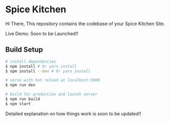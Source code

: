 # Spice Kitchen

Hi There, This repository contains the codebase of your Spice Kitchen Site.

Live Demo: Soon to be Launched!!

## Build Setup

```bash
# install dependencies
$ npm install # Or yarn install
$ npm install --dev # Or yarn install

# serve with hot reload at localhost:3000
$ npm run dev

# build for production and launch server
$ npm run build
$ npm start
```
Detailed explanation on how things work is soon to be updated!!